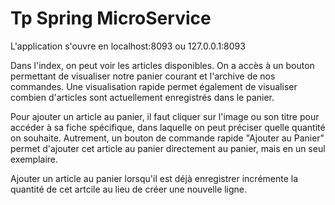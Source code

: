 # Tp Spring MicroService

L'application s'ouvre en localhost:8093 ou 127.0.0.1:8093

Dans l'index,  on peut voir les articles disponibles. On a accès à un bouton permettant de visualiser notre panier courant et l'archive de nos commandes.
Une visualisation rapide permet également de visualiser combien d'articles sont actuellement enregistrés dans le panier.

Pour ajouter un article au panier, il faut cliquer sur l'image ou son titre pour accéder à sa fiche spécifique, dans laquelle on peut préciser quelle quantité on souhaite.
Autrement, un bouton de commande rapide "Ajouter au Panier" permet d'ajouter cet article au panier directement au panier, mais en un seul exemplaire.

Ajouter un article au panier lorsqu'il est déjà enregistrer incrémente la quantité de cet artcile au lieu de créer une nouvelle ligne.
